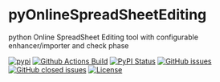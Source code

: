 # pyOnlineSpreadSheetEditing
python Online SpreadSheet Editing tool with configurable enhancer/importer and check phase

[![pypi](https://img.shields.io/pypi/pyversions/pyOnlineSpreadSheetEditing)](https://pypi.org/project/pyOnlineSpreadSheetEditing/)
[![Github Actions Build](https://github.com/WolfgangFahl/pyOnlineSpreadSheetEditing/workflows/Build/badge.svg?branch=main)](https://github.com/WolfgangFahl/pyOnlineSpreadSheetEditing/actions?query=workflow%3ABuild+branch%3Amain)
[![PyPI Status](https://img.shields.io/pypi/v/pyOnlineSpreadSheetEditing.svg)](https://pypi.python.org/pypi/pyOnlineSpreadSheetEditing/)
[![GitHub issues](https://img.shields.io/github/issues/WolfgangFahl/pyOnlineSpreadSheetEditing.svg)](https://github.com/WolfgangFahl/pyOnlineSpreadSheetEditing/issues)
[![GitHub closed issues](https://img.shields.io/github/issues-closed/WolfgangFahl/pyOnlineSpreadSheetEditing.svg)](https://github.com/WolfgangFahl/pyOnlineSpreadSheetEditing/issues/?q=is%3Aissue+is%3Aclosed)
[![License](https://img.shields.io/github/license/WolfgangFahl/pyOnlineSpreadSheetEditing.svg)](https://www.apache.org/licenses/LICENSE-2.0)
